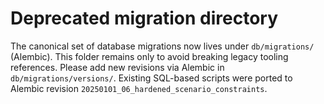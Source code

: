 # Deprecated migration directory

The canonical set of database migrations now lives under `db/migrations/` (Alembic).
This folder remains only to avoid breaking legacy tooling references. Please add new
revisions via Alembic in `db/migrations/versions/`. Existing SQL-based scripts were
ported to Alembic revision `20250101_06_hardened_scenario_constraints`.
